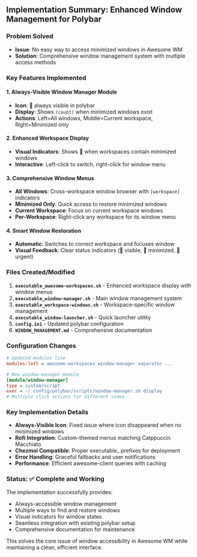 ## Implementation Summary: Enhanced Window Management for Polybar

### Problem Solved
- **Issue**: No easy way to access minimized windows in Awesome WM
- **Solution**: Comprehensive window management system with multiple access methods

### Key Features Implemented

#### 1. Always-Visible Window Manager Module
- **Icon**: 󰕰 always visible in polybar
- **Display**: Shows `(count)` when minimized windows exist
- **Actions**: Left=All windows, Middle=Current workspace, Right=Minimized only

#### 2. Enhanced Workspace Display
- **Visual Indicators**: Shows 󰖲 when workspaces contain minimized windows
- **Interactive**: Left-click to switch, right-click for window menu

#### 3. Comprehensive Window Menus
- **All Windows**: Cross-workspace window browser with `[workspace]` indicators
- **Minimized Only**: Quick access to restore minimized windows
- **Current Workspace**: Focus on current workspace windows
- **Per-Workspace**: Right-click any workspace for its window menu

#### 4. Smart Window Restoration
- **Automatic**: Switches to correct workspace and focuses window
- **Visual Feedback**: Clear status indicators (󰖯 visible, 󰖲 minimized, 󰀦 urgent)

### Files Created/Modified

1. **`executable_awesome-workspaces.sh`** - Enhanced workspace display with window menus
2. **`executable_window-manager.sh`** - Main window management system
3. **`executable_workspace-windows.sh`** - Workspace-specific window management
4. **`executable_window-launcher.sh`** - Quick launcher utility
5. **`config.ini`** - Updated polybar configuration
6. **`WINDOW_MANAGEMENT.md`** - Comprehensive documentation

### Configuration Changes

```ini
# Updated modules line
modules-left = awesome-workspaces window-manager separator ...

# New window-manager module
[module/window-manager]
type = custom/script
exec = ~/.config/polybar/scripts/window-manager.sh display
# Multiple click actions for different views
```

### Key Implementation Details

- **Always-Visible Icon**: Fixed issue where icon disappeared when no minimized windows
- **Rofi Integration**: Custom-themed menus matching Catppuccin Macchiato
- **Chezmoi Compatible**: Proper executable_ prefixes for deployment
- **Error Handling**: Graceful fallbacks and user notifications
- **Performance**: Efficient awesome-client queries with caching

### Status: ✅ Complete and Working

The implementation successfully provides:
- Always-accessible window management
- Multiple ways to find and restore windows
- Visual indicators for window states
- Seamless integration with existing polybar setup
- Comprehensive documentation for maintenance

This solves the core issue of window accessibility in Awesome WM while maintaining a clean, efficient interface.
